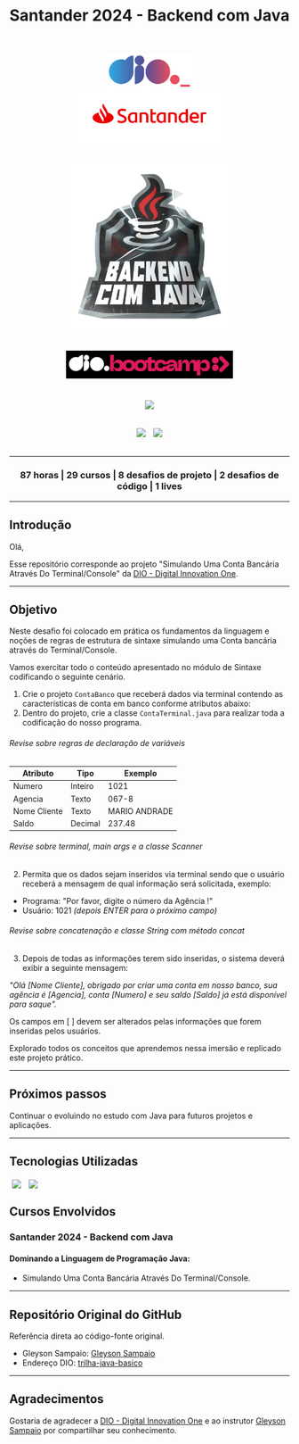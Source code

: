 <div align="center">
    <h1>Santander 2024 - Backend com Java</h1>
</div>
<br><br>

<div align="center">
    <img align="center" src="assets\images\dio-logo.png" width="" height="60" hspace="80">
    <img align="center" src="assets\images\santander-logo.png" width="" height="100" hspace="">               
</div>
<br><br>

<div align="center"><img src="assets\images\bootcamp-logo.png" width="" height="300" hspace="">
</div>
<br><br>

<div align="center"><img src="assets\images\bootcamp-dio.png" width="300" height="" hspace="10">
</div>     
<br><br>

<div align="center">                           
    <img align="center" src="https://cdn.jsdelivr.net/gh/devicons/devicon@latest/icons/java/java-original.svg"  height="100"/>                                                        
</div>
<br><br>

<div align="center">
    <img src="https://img.shields.io/badge/IN%C3%8DCIO-23%2F04%2F2024-green" hspace="5"/>
    <img src="https://img.shields.io/badge/T%C3%89RMINO-29%2F07%2F2024-red" hspace="5"/>
    
</div>
<br>
<hr>
<div align="center">
<h3>87 horas | 29 cursos | 8 desafios de projeto | 2 desafios de código | 1 lives</h3>
</div>
<hr>

## Introdução
Olá,

Esse repositório corresponde ao projeto "Simulando Uma Conta Bancária Através Do Terminal/Console" da [DIO - Digital Innovation One](https://www.dio.me/).
<hr>

## Objetivo

Neste desafio foi colocado em prática os fundamentos da linguagem e noções de regras de estrutura de sintaxe simulando uma Conta bancária através do Terminal/Console.

Vamos exercitar todo o conteúdo apresentado no módulo de Sintaxe codificando o seguinte cenário.

1. Crie o projeto `ContaBanco` que receberá dados via terminal contendo as características de conta em banco conforme atributos abaixo:
2. Dentro do projeto, crie a classe `ContaTerminal.java` para realizar toda a codificação do nosso programa.

###### Revise sobre regras de declaração de variáveis

| Atributo  | Tipo     | Exemplo   
| --------- | ---------| ------- 
| Numero    | Inteiro  | 1021 
| Agencia   | Texto    | 067-8
| Nome Cliente | Texto    | MARIO ANDRADE
| Saldo | Decimal |237.48


###### Revise sobre terminal, main args e a classe Scanner
2. Permita que os dados sejam inseridos via terminal sendo que o usuário receberá a mensagem de qual informação será solicitada, exemplo:

* Programa: "Por favor, digite o número da Agência !"
* Usuário: 1021 *(depois ENTER para o próximo campo)* 

###### Revise sobre concatenação e classe String com método concat

3. Depois de todas as informações terem sido inseridas, o sistema deverá exibir a seguinte mensagem:

*"Olá [Nome Cliente], obrigado por criar uma conta em nosso banco, sua agência é [Agencia], conta [Numero] e seu saldo [Saldo] já está disponível para saque".*

Os campos em [ ] devem ser alterados pelas informações que forem inseridas pelos usuários.

Explorado todos os conceitos que aprendemos nessa imersão e replicado este projeto prático. 
<br>
<hr>

## Próximos passos

Continuar o evoluindo no estudo com Java para futuros projetos e aplicações. 
<hr>

## Tecnologias Utilizadas

<div align=left>
<img align=center src="https://cdn.jsdelivr.net/gh/devicons/devicon@latest/icons/java/java-original.svg" width="" height="60" hspace="5"/>
<img align=center src="https://cdn.jsdelivr.net/gh/devicons/devicon@latest/icons/git/git-original.svg" width="" height="50" hspace="5"/>
</div>

## Cursos Envolvidos
### **Santander 2024 - Backend com Java** 
#### **Dominando a Linguagem de Programação Java:**
- Simulando Uma Conta Bancária Através Do Terminal/Console.
<hr>

## Repositório Original do GitHub
Referência direta ao código-fonte original.

- Gleyson Sampaio: [Gleyson Sampaio](https://github.com/glysns)
- Endereço DIO: [trilha-java-basico](https://github.com/digitalinnovationone/trilha-java-basico/blob/main/desafios/sintaxe/README.md)
<hr>

## Agradecimentos
Gostaria de agradecer a [DIO - Digital Innovation One](https://www.dio.me/) e ao instrutor [Gleyson Sampaio](https://github.com/glysns) por compartilhar seu conhecimento.
